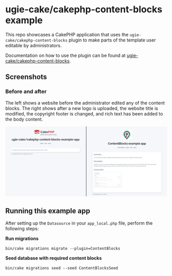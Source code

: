# ugie-cake/cakephp-content-blocks example

This repo showcases a CakePHP application that uses the <code>ugie-cake/cakephp-content-blocks</code> plugin
to make parts of the template user editable by administrators.

Documentation on how to use the plugin can be found at [ugie-cake/cakephp-content-blocks](https://github.com/ugie-cake/cakephp-content-blocks).

## Screenshots

### Before and after

The left shows a website before the administrator edited any of the content blocks.
The right shows after a new logo is uploaded, the website title is modified, the copyright footer is changed, and
rich text has been added to the body content.

<img src="./docs/screenshot.png" />

## Running this example app

After setting up the `Datasource` in your `app_local.php` file, perform the following steps:

**Run migrations**

```
bin/cake migrations migrate --plugin=ContentBlocks
```
**Seed database with required content blocks**

```
bin/cake migrations seed --seed ContentBlocksSeed
```
